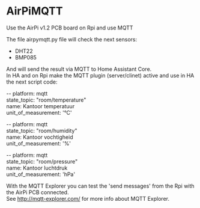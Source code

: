 # AirPiMQTT
Use the AirPi v1.2 PCB board on Rpi and use MQTT

The file airpymqtt.py file will check the next sensors:
* DHT22
* BMP085

And will send the result via MQTT to Home Assistant Core.<br>
In HA and on Rpi make the MQTT plugin (server/clinet) active and use in HA the next script code:

-- platform: mqtt <br>
  state_topic: "room/temperature" <br>
  name: Kantoor temperatuur<br>
  unit_of_measurement: '°C'<br>
  <p>
-- platform: mqtt<br>
  state_topic: "room/humidity"<br>
  name: Kantoor vochtigheid<br>
  unit_of_measurement: '%'<br> 
  <p>
-- platform: mqtt<br>
  state_topic: "room/pressure"<br>
  name: Kantoor luchtdruk<br>
  unit_of_measurement: 'hPa'<br>
    <p>
  
  With the MQTT Explorer you can test the 'send messages' from the Rpi with the AirPi PCB connected.<br>
  See http://mqtt-explorer.com/ for more info about MQTT Explorer.

